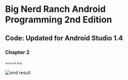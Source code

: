 # Big Nerd Ranch Android Programming 2nd Edition
## Code: Updated for Android Studio 1.4
### Chapter 2
======

![end result](https://www.dropbox.com/s/jki19y7ssvz6ur8/Screenshot%202015-11-02%2023.02.20.png?raw=1)
